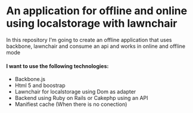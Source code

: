 An application for offline and online using localstorage with lawnchair
===================================

In this repository I'm going to create an offline application that uses backbone, lawnchair and consume an api and works in online and offline mode

#### I want to use the following technologies:

- Backbone.js
- Html 5 and boostrap
- Lawnchair for localstorage using Dom as adapter
- Backend using Ruby on Rails or Cakephp using an API
- Manifiest cache (When there is no conection)

  
